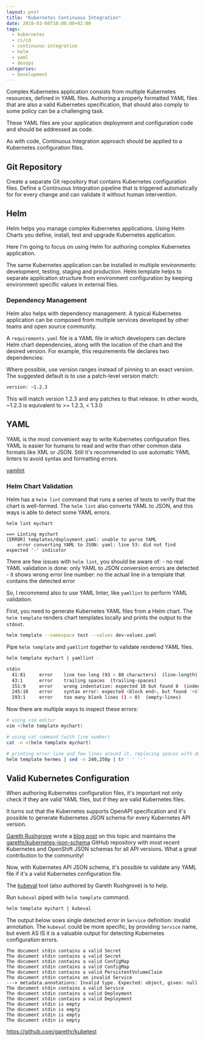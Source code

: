 ```yaml
---
layout: post
title: "Kubernetes Continuous Integration"
date: 2019-03-08T10:00:00+02:00
tags:
  - kubernetes
  - ci/cd
  - continuous-integration
  - helm
  - yaml
  - devops
categories:
  - Development
---
```


Complex Kubernetes application consists from multiple Kubernetes resources, defined in YAML files. Authoring a properly formatted YAML files that are also a valid Kubernetes specification, that should also comply to some policy can be a challenging task.

These YAML files are your application deployment and configuration code and should be addressed as code.

As with code, Continuous Integration approach should be applied to a Kubernetes configuration files.

## Git Repository

Create a separate Git repository that contains Kubernetes configuration files. Define a Continuous Integration pipeline that is triggered automatically for for every change and can validate it without human intervention.

## Helm

Helm helps you manage complex Kubernetes applications. Using Helm Charts you define, install, test and upgrade Kubernetes application.

Here I'm going to focus on using Helm for authoring complex Kubernetes application.

The same Kubernetes application can be installed in multiple environments: development, testing, staging and production. Helm template helps to separate application structure from environment configuration by keeping environment specific values in external files.

### Dependency Management

Helm also helps with dependency management. A typical Kubernetes application can be composed from multiple services developed by other teams and open source community.

A `requirements.yaml` file is a YAML file in which developers can declare Helm chart dependencies, along with the location of the chart and the desired version. For example, this requirements file declares two dependencies:

Where possible, use version ranges instead of pinning to an exact version. The suggested default is to use a patch-level version match:

```txt
version: ~1.2.3
```

This will match version 1.2.3 and any patches to that release. In other words, ~1.2.3 is equivalent to >= 1.2.3, < 1.3.0

## YAML

YAML is the most convenient way to write Kubernetes configuration files. YAML is easier for humans to read and write than other common data formats like XML or JSON. Still it's recommended to use automatic YAML linters to avoid syntax and formatting errors.

[yamlint](https://github.com/adrienverge/yamllint)

### Helm Chart Validation

Helm has a `helm lint` command that runs a series of tests to verify that the chart is well-formed. The `helm lint` also converts YAML to JSON, and this ways is able to detect some YAML errors.

```text
helm lint mychart

==> Linting mychart
[ERROR] templates/deployment.yaml: unable to parse YAML
    error converting YAML to JSON: yaml: line 53: did not find expected '-' indicator
```

There are few issues with `helm lint`, you should be aware of:
    - no real YAML validation is done: only YAML to JSON conversion errors are detected
    - it shows wrong error line number: no the actual line in a template that contains the detected error

So, I recommend also to use YAML linter, like `yamllint` to perform YAML validation.

First, you need to generate Kubernetes YAML files from a Helm chart. The `helm template` renders chart templates locally and prints the output to the `stdout`.

```sh
helm template --namespace test --values dev-values.yaml
```

Pipe `helm template` and `yamllint` together to validate rendered YAML files.

```sh
helm template mychart | yamllint -

stdin
  41:81     error    line too long (93 > 80 characters)  (line-length)
  43:1      error    trailing spaces  (trailing-spaces)
  151:9     error    wrong indentation: expected 10 but found 8  (indentation)
  245:10    error    syntax error: expected <block end>, but found '<block sequence start>'
  293:1     error    too many blank lines (1 > 0)  (empty-lines)
```

Now there are multiple ways to inspect these errors:

```sh
# using vim editor
vim <(helm template mychart)

# using cat command (with line number)
cat -n <(helm template mychart)

# printing error line and few lines around it, replacing spaces with dots
helm template hermes | sed -n 240,250p | tr ' ' '⋅'
```

## Valid Kubernetes Configuration

When authoring Kubernetes configuration files, it's important not only check if they are valid YAML files, but if they are valid Kubernetes files.

It turns out that the Kubernetes supports OpenAPI specification and it's possible to generate Kubernetes JSON schema for every Kubernetes API version.

[Gareth Rushgrove](https://github.com/garethr) wrote a [blog post](https://www.morethanseven.net/2017/06/26/schemas-for-kubernetes-types/) on this topic and maintains the [garethr/kubernetes-json-schema](https://github.com/garethr/kubernetes-json-schema) GitHub repository with most recent Kubernetes and OpenShift JSON schemas for all API versions. What a great contribution to the community!

Now, with Kubernetes API JSON schema, it's possible to validate any YAML file if it's a valid Kubernetes configuration file.

The [kubeval](https://github.com/garethr/kubeval) tool (also authored by Gareth Rushgrove) is to help.

Run `kubeval` piped with `helm template` command.

```sh
helm template mychart | kubeval
```

The output below sows single detected error in `Service` definition: invalid annotation. The `kubeval` could be more specific, by providing `Service` name, but event AS IS it is a valuable output for detecting Kubernetes configuration errors.

```text
The document stdin contains a valid Secret
The document stdin contains a valid Secret
The document stdin contains a valid ConfigMap
The document stdin contains a valid ConfigMap
The document stdin contains a valid PersistentVolumeClaim
The document stdin contains an invalid Service
---> metadata.annotations: Invalid type. Expected: object, given: null
The document stdin contains a valid Service
The document stdin contains a valid Deployment
The document stdin contains a valid Deployment
The document stdin is empty
The document stdin is empty
The document stdin is empty
The document stdin is empty
```


https://github.com/garethr/kubetest
